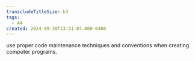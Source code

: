 ```yaml
---
transcludeTitleSize: h3
tags:
  - A4
created: 2024-09-30T13:51:07.000-0400
---
```

use proper code maintenance techniques and conventions when creating computer programs.